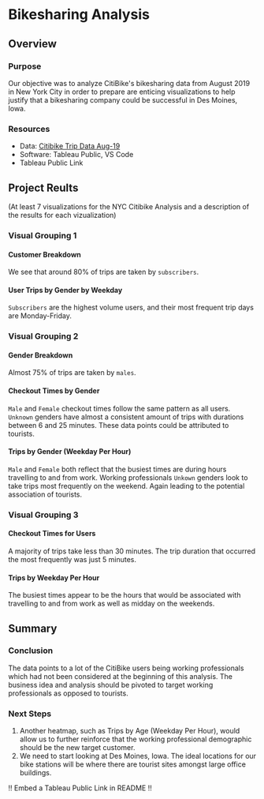 # Bikesharing Analysis

## Overview

### Purpose
Our objective was to analyze CitiBike's bikesharing data from August 2019 in New York City in order to prepare are enticing visualizations to help justify that a bikesharing company could be successful in Des Moines, Iowa. 

### Resources
- Data: [Citibike Trip Data Aug-19](https://s3.amazonaws.com/tripdata/201908-citibike-tripdata.csv.zip)
- Software: Tableau Public, VS Code
- Tableau Public Link 

## Project Reults
(At least 7 visualizations for the NYC Citibike Analysis and a description of the results for each vizualization)

### Visual Grouping 1

#### Customer Breakdown
We see that around 80% of trips are taken by `subscribers`.

#### User Trips by Gender by Weekday
`Subscribers` are the highest volume users, and their most frequent trip days are Monday-Friday.

### Visual Grouping 2

#### Gender Breakdown
Almost 75% of trips are taken by `males`. 

#### Checkout Times by Gender
`Male` and `Female` checkout times follow the same pattern as all users.
`Unknown` genders have almost a consistent amount of trips with durations between 6 and 25 minutes. These data points could be attributed to tourists.

#### Trips by Gender (Weekday Per Hour)
`Male` and `Female` both reflect that the busiest times are during hours travelling to and from work. Working professionals
`Unkown` genders look to take trips most frequently on the weekend. Again leading to the potential association of tourists.

### Visual Grouping 3

#### Checkout Times for Users
A majority of trips take less than 30 minutes. The trip duration that occurred the most frequently was just 5 minutes.

#### Trips by Weekday Per Hour
The busiest times appear to be the hours that would be associated with travelling to and from work as well as midday on the weekends.

## Summary

### Conclusion
The data points to a lot of the CitiBike users being working professionals which had not been considered at the beginning of this analysis. The business idea and analysis should be pivoted to target working professionals as opposed to tourists.

### Next Steps
1. Another heatmap, such as Trips by Age (Weekday Per Hour), would allow us to further reinforce that the working professional demographic should be the new target customer.
2. We need to start looking at Des Moines, Iowa. The ideal locations for our bike stations will be where there are tourist sites amongst large office buildings.


!! Embed a Tableau Public Link in README !!
